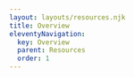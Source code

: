 ```yaml
---
layout: layouts/resources.njk
title: Overview
eleventyNavigation:
  key: Overview
  parent: Resources
  order: 1
---
```

